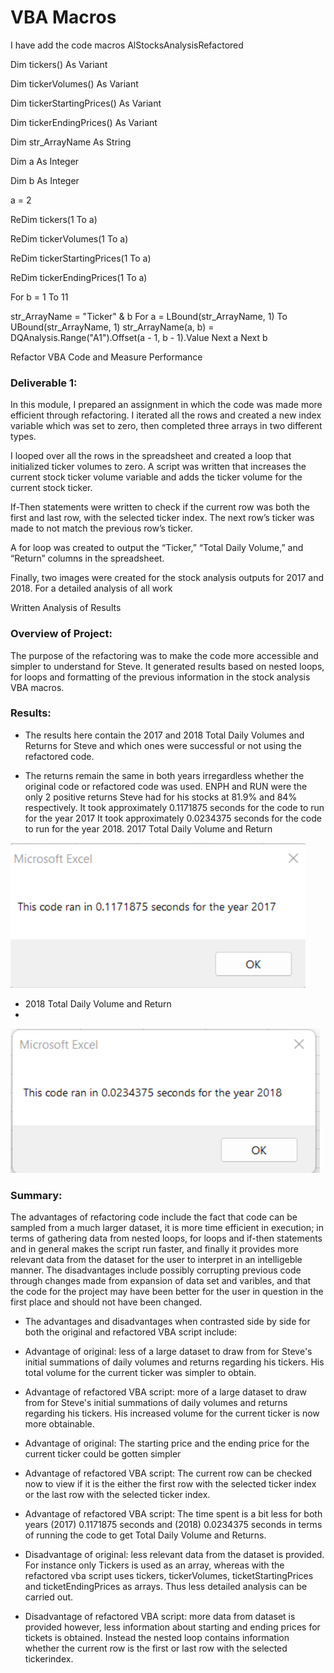 # VBA Macros

I have add the code macros AlStocksAnalysisRefactored

Dim tickers() As Variant

Dim tickerVolumes() As Variant

Dim tickerStartingPrices() As Variant

Dim tickerEndingPrices() As Variant

Dim str_ArrayName As String

Dim a As Integer

Dim b As Integer

a = 2

ReDim tickers(1 To a)

ReDim tickerVolumes(1 To a)

ReDim tickerStartingPrices(1 To a)

ReDim tickerEndingPrices(1 To a)

For b = 1 To 11

 str_ArrayName = "Ticker" & b
For a = LBound(str_ArrayName, 1) To UBound(str_ArrayName, 1)
    str_ArrayName(a, b) = DQAnalysis.Range("A1").Offset(a - 1, b - 1).Value
Next a
Next b

Refactor VBA Code and Measure Performance
### Deliverable 1:
In this module, I prepared an assignment in which the code was made more efficient through refactoring. I iterated all the rows and created a new index variable which was set to zero, then completed three arrays in two different types.

I looped over all the rows in the spreadsheet and created a loop that initialized ticker volumes to zero. A script was written that increases the current stock ticker volume variable and adds the ticker volume for the current stock ticker.

If-Then statements were written to check if the current row was both the first and last row, with the selected ticker index. The next row’s ticker was made to not match the previous row’s ticker.

A for loop was created to output the “Ticker,” “Total Daily Volume,” and “Return” columns in the spreadsheet.

Finally, two images were created for the stock analysis outputs for 2017 and 2018. For a detailed analysis of all work

Written Analysis of Results

### Overview of Project:
The purpose of the refactoring was to make the code more accessible and simpler to understand for Steve. It generated results based on nested loops, for loops and formatting of the previous information in the stock analysis VBA macros.

### Results:
- The results here contain the 2017 and 2018 Total Daily Volumes and Returns for Steve and which ones were successful or not using the refactored code.

- The returns remain the same in both years irregardless whether the original code or refactored code was used.
ENPH and RUN were the only 2 positive returns Steve had for his stocks at 81.9% and 84% respectively.
It took approximately 0.1171875 seconds for the code to run for the year 2017
It took approximately 0.0234375 seconds for the code to run for the year 2018.
2017 Total Daily Volume and Return

![](https://github.com/Judyhm2/VBA/blob/main/Resources/2017.png)

- 2018 Total Daily Volume and Return
- 
![](https://github.com/Judyhm2/VBA/blob/main/Resources/2018.png)

### Summary:
The advantages of refactoring code include the fact that code can be sampled from a much larger dataset, it is more time efficient in execution; in terms of gathering data from nested loops, for loops and if-then statements and in general makes the script run faster, and finally it provides more relevant data from the dataset for the user to interpret in an intelligeble manner. The disadvantages include possibly corrupting previous code through changes made from expansion of data set and varibles, and that the code for the project may have been better for the user in question in the first place and should not have been changed.

- The advantages and disadvantages when contrasted side by side for both the original and refactored VBA script include:

- Advantage of original: less of a large dataset to draw from for Steve's initial summations of daily volumes and returns regarding his tickers. His total volume for the current ticker was simpler to obtain.

- Advantage of refactored VBA script: more of a large dataset to draw from for Steve's initial summations of daily volumes and returns regarding his tickers. His increased volume for the current ticker is now more obtainable.

- Advantage of original: The starting price and the ending price for the current ticker could be gotten simpler

- Advantage of refactored VBA script: The current row can be checked now to view if it is the either the first row with the selected ticker index or the last row with the selected ticker index.

- Advantage of refactored VBA script: The time spent is a bit less for both years (2017) 0.1171875 seconds and (2018) 0.0234375 seconds in terms of running the code to get Total Daily Volume and Returns.

- Disadvantage of original: less relevant data from the dataset is provided. For instance only Tickers is used as an array, whereas with the refactored vba script uses tickers, tickerVolumes, ticketStartingPrices and ticketEndingPrices as arrays. Thus less detailed analysis can be carried out.
- Disadvantage of refactored VBA script: more data from dataset is provided however, less information about starting and ending prices for tickets is obtained. Instead the nested loop contains information whether the current row is the first or last row with the selected tickerindex.
